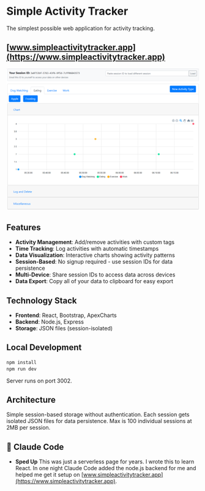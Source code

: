# Simple Activity Tracker

The simplest possible web application for activity tracking.

## [www.simpleactivitytracker.app](https://www.simpleactivitytracker.app)


![View Activities](/Documentation/view-activities.png)

## Features
- **Activity Management**: Add/remove activities with custom tags
- **Time Tracking**: Log activities with automatic timestamps
- **Data Visualization**: Interactive charts showing activity patterns
- **Session-Based**: No signup required - use session IDs for data persistence
- **Multi-Device**: Share session IDs to access data across devices
- **Data Export**: Copy all of your data to clipboard for easy export

## Technology Stack
- **Frontend**: React, Bootstrap, ApexCharts
- **Backend**: Node.js, Express
- **Storage**: JSON files (session-isolated)

## Local Development
```bash
npm install
npm run dev
```
Server runs on port 3002.

## Architecture
Simple session-based storage without authentication. Each session gets isolated JSON files for data persistence. Max is 100 individual sessions at 2MB per session.

## 🤖 Claude Code

- **Sped Up** This was just a serverless page for years. I wrote this to learn React. In one night Claude Code added the node.js backend for me and helped me get it setup on [www.simpleactivitytracker.app](https://www.simpleactivitytracker.app).
